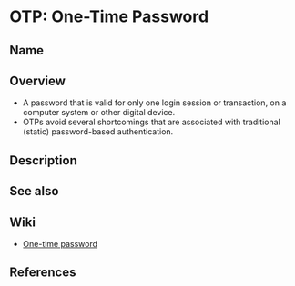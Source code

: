 # OTP: One-Time Password

## Name

## Overview
- A password that is valid for only one login session or transaction, on a computer system or other digital device.
- OTPs avoid several shortcomings that are associated with traditional (static) password-based authentication.

## Description

## See also

## Wiki
- [One-time password](https://en.wikipedia.org/wiki/One-time_password)

## References
